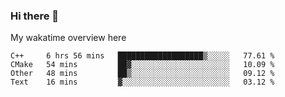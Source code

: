 ### Hi there 👋

<!--
**Jassy930/Jassy930** is a ✨ _special_ ✨ repository because its `README.md` (this file) appears on your GitHub profile.

Here are some ideas to get you started:

- 🔭 I’m currently working on ...
- 🌱 I’m currently learning ...
- 👯 I’m looking to collaborate on ...
- 🤔 I’m looking for help with ...
- 💬 Ask me about ...
- 📫 How to reach me: ...
- 😄 Pronouns: ...
- ⚡ Fun fact: ...
-->

My wakatime overview here
<!--START_SECTION:waka-->
```text
C++     6 hrs 56 mins   ███████████████████▒░░░░░   77.61 % 
CMake   54 mins         ██▓░░░░░░░░░░░░░░░░░░░░░░   10.09 % 
Other   48 mins         ██▒░░░░░░░░░░░░░░░░░░░░░░   09.12 % 
Text    16 mins         ▓░░░░░░░░░░░░░░░░░░░░░░░░   03.12 % 
```
<!--END_SECTION:waka-->
